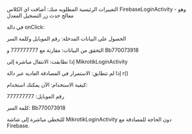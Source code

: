 التغييرات الرئيسية المطلوبه منك:
أضافت اي الكلاس FirebaseLoginActivity - وهو معالج حدث زر التسجيل المعدل

في دالة onClick:

الحصول على البيانات المدخلة: رقم الموبايل وكلمة السر

التحقق من البيانات: مقارنة مع 777777777 و Bb770073918

إذا تطابقت: الانتقال مباشرة إلى MikrotikLoginActivity

إذا لم تتطابق: الاستمرار في المصادقة العادية عبر دالة r()

كيفية الاستخدام:
الآن يمكنك استخدام:

رقم الموبايل: 777777777

كلمة السر: Bb770073918

للتخطي مباشرة إلى شاشة MikrotikLoginActivity دون الحاجة للمصادقة مع Firebase.
